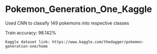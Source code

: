 # Pokemon_Generation_One_Kaggle
Used CNN to classify 149 pokemons into respective classes

Train accuracy: 98.142%

` Kaggle dataset link: https://www.kaggle.com/thedagger/pokemon-generation-one/home `
